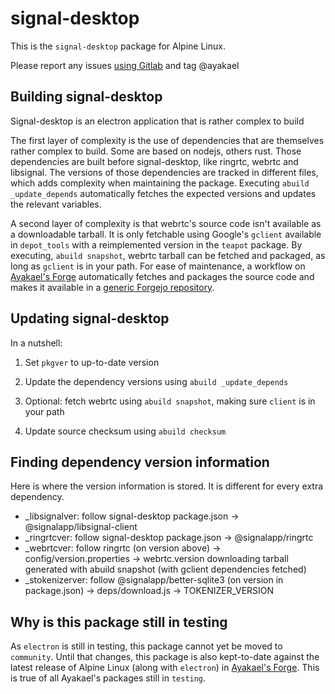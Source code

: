 # signal-desktop

This is the `signal-desktop` package for Alpine Linux.

Please report any issues [using Gitlab](https://gitlab.alpinelinux.org/alpine/aports/-/issues/new) and tag @ayakael

## Building signal-desktop

Signal-desktop is an electron application that is rather complex to build

The first layer of complexity is the use of dependencies that are themselves
rather complex to build. Some are based on nodejs, others rust. Those
dependencies are built before signal-desktop, like ringrtc, webrtc and
libsignal. The versions of those dependencies are tracked in different files,
which adds complexity when maintaining the package. Executing `abuild
_update_depends` automatically fetches the expected versions and updates
the relevant variables. 

A second layer of complexity is that webrtc's source code isn't available as a
downloadable tarball. It is only fetchable using Google's `gclient` available
in `depot_tools` with a reimplemented version in the `teapot` package. By
executing, `abuild snapshot`, webrtc tarball can be fetched and packaged, as
long as `gclient` is in your path. For ease of maintenance, a workflow on
[Ayakael's Forge](https://ayakael.net/mirrors/signal-desktop) automatically
fetches and packages the source code and makes it available in a [generic
Forgejo repository](https://ayakael.net/mirrors/-/packages/generic/webrtc).

## Updating signal-desktop

In a nutshell:

1. Set `pkgver` to up-to-date version

2. Update the dependency versions using  `abuild _update_depends`

3. Optional: fetch webrtc using `abuild snapshot`, making sure `client`
is in your path

4. Update source checksum using `abuild checksum`

## Finding dependency version information

Here is where the version information is stored. It is different for every
extra dependency.

* _libsignalver: follow signal-desktop package.json ->
@signalapp/libsignal-client
* _ringrtcver: follow signal-desktop package.json -> @signalapp/ringrtc
* _webrtcver: follow ringrtc (on version above) -> config/version.properties ->
webrtc.version downloading tarball generated with abuild snapshot (with gclient
dependencies fetched)
* _stokenizerver: follow @signalapp/better-sqlite3 (on version in package.json)
-> deps/download.js -> TOKENIZER_VERSION

## Why is this package still in testing

As `electron` is still in testing, this package cannot yet be moved to
`community`. Until that changes, this package is also kept-to-date against the
latest release of Alpine Linux (along with `electron`) in
[Ayakael's Forge](https://ayakael.net/forge/-/packages/alpine/signal-desktop).
This is true of all Ayakael's packages still in `testing`.
